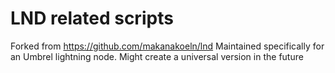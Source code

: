 # LND related scripts

Forked from https://github.com/makanakoeln/lnd
Maintained specifically for an Umbrel lightning node. Might create a universal version in the future
